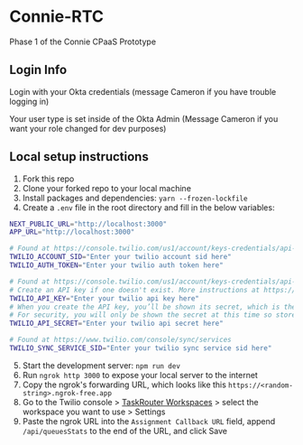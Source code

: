 # Connie-RTC
Phase 1 of the Connie CPaaS Prototype

## Login Info

Login with your Okta credentials (message Cameron if you have trouble logging in)

Your user type is set inside of the Okta Admin (Message Cameron if you want your role changed for dev purposes)

## Local setup instructions
1. Fork this repo
2. Clone your forked repo to your local machine
3. Install packages and dependencies: `yarn --frozen-lockfile`
4. Create a `.env` file in the root directory and fill in the below variables:
```zsh
NEXT_PUBLIC_URL="http://localhost:3000"
APP_URL="http://localhost:3000"

# Found at https://console.twilio.com/us1/account/keys-credentials/api-keys under "Live credentials"
TWILIO_ACCOUNT_SID="Enter your twilio account sid here"
TWILIO_AUTH_TOKEN="Enter your twilio auth token here"

# Found at https://console.twilio.com/us1/account/keys-credentials/api-keys under "API keys" as SID
# Create an API key if one doesn't exist. More instructions at https://www.twilio.com/docs/glossary/what-is-an-api-key
TWILIO_API_KEY="Enter your twilio api key here"
# When you create the API key, you’ll be shown its secret, which is the variable below
# For security, you will only be shown the secret at this time so store it in a secure location
TWILIO_API_SECRET="Enter your twilio api secret here"

# Found at https://www.twilio.com/console/sync/services
TWILIO_SYNC_SERVICE_SID="Enter your twilio sync service sid here"
```
5. Start the development server: `npm run dev`
6. Run `ngrok http 3000` to expose your local server to the internet
7. Copy the ngrok's forwarding URL, which looks like this `https://<random-string>.ngrok-free.app`
8. Go to the Twilio console > [TaskRouter Workspaces](https://console.twilio.com/us1/develop/taskrouter/workspaces?frameUrl=/console/taskrouter/workspaces) > select the workspace you want to use > Settings
9. Paste the ngrok URL into the `Assignment Callback URL` field, append `/api/queuesStats` to the end of the URL, and click Save
